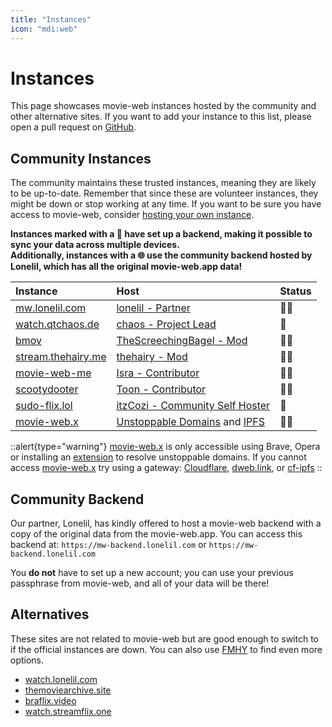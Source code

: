 ```yaml
---
title: "Instances"
icon: "mdi:web"
---
```


# Instances

This page showcases movie-web instances hosted by the community and other alternative sites. If you want to add your instance to this list, please open a pull request on [GitHub](https://github.com/movie-web/docs).

## Community Instances

The community maintains these trusted instances, meaning they are likely to be up-to-date. Remember that since these are volunteer instances, they might be down or stop working at any time. If you want to be sure you have access to movie-web, consider [hosting your own instance](../1.self-hosting/1.hosting-intro.md).

**Instances marked with a 💾 have set up a backend, making it possible to sync your data across multiple devices.**<br />
**Additionally, instances with a 🌐 use the community backend hosted by Lonelil, which has all the original movie-web.app data!**

| Instance                                         | Host                                                                                | Status |
| :----------------------------------------------- | :---------------------------------------------------------------------------------- | :----- |
| [mw.lonelil.com](https://mw.lonelil.com)         | [lonelil - Partner](https://github.com/lonelil)                                     | 💾🌐   |
| [watch.qtchaos.de](https://watch.qtchaos.de)     | [chaos - Project Lead](https://github.com/qtchaos)                                  | 💾     |
| [bmov](https://bmov.vercel.app)                  | [TheScreechingBagel - Mod](https://github.com/TheScreechingBagel)                   | 💾🌐   |
| [stream.thehairy.me](https://stream.thehairy.me) | [thehairy - Mod](https://github.com/thehairy)                                       | 💾🌐   |
| [movie-web-me](https://movie-web-me.vercel.app)  | [Isra - Contributor](https://github.com/zisra)                                      | 💾🌐   |
| [scootydooter](https://scootydooter.vercel.app)  | [Toon - Contributor](https://github.com/Toon-arch)                                  | 💾🌐   |
| [sudo-flix.lol](https://sudo-flix.lol)           | [itzCozi - Community Self Hoster](https://gitlab.com/itzCozi)                       | 💾     |
| [movie-web.x](https://movie-web.x)               | [Unstoppable Domains](https://unstoppabledomains.com) and [IPFS](https://ipfs.tech) | 💾🌐   |

::alert{type="warning"}
[movie-web.x](https://movie-web.x) is only accessible using Brave, Opera or installing an [extension](https://unstoppabledomains.com/extension) to resolve unstoppable domains.
If you cannot access [movie-web.x](https://movie-web.x) try using a gateway: [Cloudflare](https://cloudflare-ipfs.com/ipns/k51qzi5uqu5diql6nkzokwdvz9511dp9itillc7xhixptq14tk1oz8agh3wrjd), [dweb.link](https://k51qzi5uqu5diql6nkzokwdvz9511dp9itillc7xhixptq14tk1oz8agh3wrjd.ipns.dweb.link), or [cf-ipfs](https://k51qzi5uqu5diql6nkzokwdvz9511dp9itillc7xhixptq14tk1oz8agh3wrjd.ipns.cf-ipfs.com)
::

## Community Backend

Our partner, Lonelil, has kindly offered to host a movie-web backend with a copy of the original data from the movie-web.app. You can access this backend at: `https://mw-backend.lonelil.com` or `https://mw-backend.lonelil.com`

You **do not** have to set up a new account; you can use your previous passphrase from movie-web, and all of your data will be there!

## Alternatives

These sites are not related to movie-web but are good enough to switch to if the official instances are down. You can also use [FMHY](https://fmhy.pages.dev/videopiracyguide) to find even more options.

- [watch.lonelil.com](https://watch.lonelil.com)
- [themoviearchive.site](https://themoviearchive.site)
- [braflix.video](https://braflix.video)
- [watch.streamflix.one](https://watch.streamflix.one)
